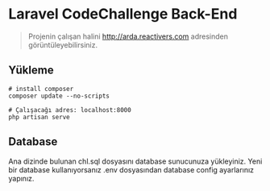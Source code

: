 # Laravel CodeChallenge Back-End

> Projenin çalışan halini http://arda.reactivers.com adresinden görüntüleyebilirsiniz.

## Yükleme

```
# install composer
composer update --no-scripts

# Çalışacağı adres: localhost:8000
php artisan serve

```

## Database
Ana dizinde bulunan chl.sql dosyasını database sunucunuza yükleyiniz. Yeni bir database kullanıyorsanız .env dosyasından database config ayarlarınız yapınız.
